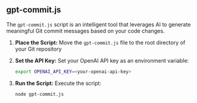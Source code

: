 ## gpt-commit.js

The `gpt-commit.js` script is an intelligent tool that leverages AI to generate meaningful Git commit messages based on your code changes.


1. **Place the Script:** Move the `gpt-commit.js` file to the root directory of your Git repository

2. **Set the API Key:** Set your OpenAI API key as an environment variable:

    ```bash
    export OPENAI_API_KEY=<your-openai-api-key>
    ```

3. **Run the Script:** Execute the script:

    ```bash
    node gpt-commit.js
    ```
    
